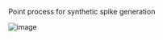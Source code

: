 Point process for synthetic spike generation 

![image](https://user-images.githubusercontent.com/22481774/225701219-5c663844-b906-4448-b8ce-efc4faa50d8e.png)
